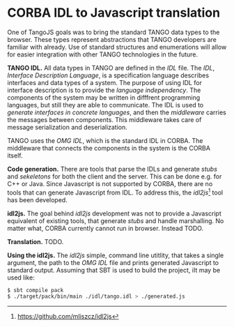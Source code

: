 # CORBA IDL to Javascript translation

One of TangoJS goals was to bring the standard TANGO data types to the browser.
These types represent abstractions that TANGO developers are familiar with
already. Use of standard structures and enumerations will allow for easier
integration with other TANGO technologies in the future.

**TANGO IDL.**
All data types in TANGO are defined in the *IDL* file. The *IDL*, *Interface
Description Language*, is a specification language describes interfaces and
data types of a system. The purpose of using IDL for interface description is
to provide the *language independency*. The components of the system may be
written in difffrent programming languages, but still they are able to
communicate. The IDL is used to *generate interfaces in concrete languages*,
and then the *middleware* carries the messages between components. This
middleware takes care of message serialization and deserialization.

TANGO uses the *OMG IDL*, which is the standard IDL in CORBA. The middleware
that connects the components in the system is the CORBA itself.

**Code generation.**
There are tools that parse the IDLs and generate *stubs* and *sekeletons* for
both the client and the server. This can be done e.g. for C++ or Java. Since
Javascript is not supported by CORBA, there are no tools that can generate
Javascript from IDL. To address this, the *idl2js*[^C-url-idl2js] tool has
been developed.

[^C-url-idl2js]: <https://github.com/mliszcz/idl2js>

**idl2js.**
The goal behind *idl2js* development was not to provide a Javascript equivalent
of existing tools, that generate *stubs* and handle marshalling. No matter
what, CORBA currently cannot run in browser. Instead TODO.

**Translation.**
TODO.

**Using the idl2js.**
The *idl2js* simple, command line utitlity, that takes a single argument, the
path to the *OMG IDL* file and prints generated Javascript to standard output.
Assuming that SBT is used to build the project, iIt may be used like:

```{.bash .numberLines}
$ sbt compile pack
$ ./target/pack/bin/main ./idl/tango.idl > ./generated.js
```
